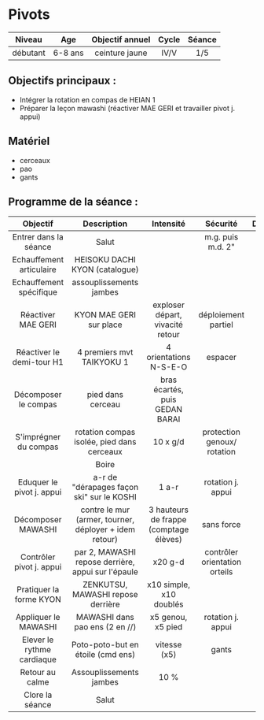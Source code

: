 # Pivots

|Niveau | Age | Objectif annuel | Cycle | Séance |
|:-:|:-:|:-:|:-:|:-:|
|débutant | 6-8 ans | ceinture jaune | IV/V | 1/5 |

## Objectifs principaux :
- Intégrer la rotation en compas de HEIAN 1
- Préparer la leçon mawashi (réactiver MAE GERI et travailler pivot j. appui)

## Matériel
- cerceaux
- pao
- gants 

## Programme de la séance :

| Objectif | Description | Intensité | Sécurité | Durée |
|:--------:|:-----------:|:---------:|:--------:|:-----:|
| Entrer dans la séance| Salut |  | m.g. puis m.d. 2"| 2' |
| Echauffement articulaire | HEISOKU DACHI KYON (catalogue) | | | 5' |
| Echauffement spécifique | assouplissements jambes | | | 2' |
| Réactiver MAE GERI | KYON MAE GERI sur place | exploser départ, vivacité retour | déploiement partiel | 2' |
| Réactiver le demi-tour H1 | 4 premiers mvt TAIKYOKU 1 | 4 orientations N-S-E-O | espacer | 5' |
| Décomposer le compas | pied dans cerceau | bras écartés, puis GEDAN BARAI | | 5' |
| S'imprégner du compas | rotation compas isolée, pied dans cerceaux | 10 x g/d |  protection genoux/ rotation | 5' |
| | Boire | |
| Eduquer le pivot j. appui | a-r de "dérapages façon ski" sur le KOSHI | 1 a-r | rotation j. appui | 2' |
| Décomposer MAWASHI | contre le mur (armer, tourner, déployer + idem retour) | 3 hauteurs de frappe (comptage élèves)| sans force | 5' |
| Contrôler pivot j. appui | par 2, MAWASHI repose derrière, appui sur l'épaule | x20 g-d | contrôler orientation orteils | 3' |
| Pratiquer la forme KYON | ZENKUTSU, MAWASHI repose derrière | x10 simple, x10 doublés | | 4' |
| Appliquer le MAWASHI | MAWASHI dans pao ens (2 en //)| x5 genou, x5 pied | rotation j. appui |  4' |
| Elever le rythme cardiaque | Poto-poto-but en étoile (cmd ens) | vitesse (x5) | gants | 6' |
| Retour au calme | Assouplissements jambes | 10 % | | 6' |
| Clore la séance | Salut | | | 2' |